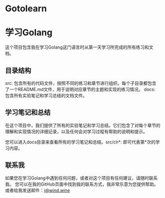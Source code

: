 # Gotolearn
# 学习Golang

这个项目包含我在学习Golang这门语言时从第一天学习所完成的所有练习和文档。

## 目录结构

src: 包含所有的代码文件，按照不同的练习和章节进行组织。每个子目录都包含了一个README.md文件，用于说明对应章节的主题和实现的练习情况。
docs: 包含所有实验笔记和学习总结的文档文件。


## 学习笔记和总结

在这个项目中，我们提供了所有的实验笔记和学习总结。它们包含了对每个章节的理解和实现情况的详细记录，以及任何会对学习过程有帮助的说明和提示。

您可以进入docs目录来查看所有的学习笔记和总结。src/ch*: 即可代表第*次的学习内容。

## 联系我

如果您在学习Golang中遇到任何问题，或者对这个项目有任何建议，请随时联系我。
您可以在我的GitHub页面中找到我的联系方式，我非常乐意为您提供帮助。
或者给我发送邮件：i@wind.wine